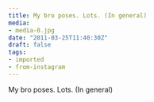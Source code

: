 ```yaml
---
title: My bro poses. Lots. (In general)
media:
- media-0.jpg
date: "2011-03-25T11:40:30Z"
draft: false
tags:
- imported
- from-instagram
---
```

My bro poses. Lots. \(In general\)
